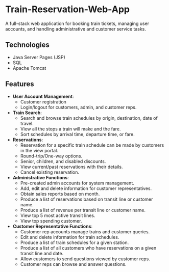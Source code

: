 # Train-Reservation-Web-App

A full-stack web application for booking train tickets, managing user accounts, and handling administrative and customer service tasks.

## Technologies
- Java Server Pages (JSP)
- SQL
- Apache Tomcat

## Features

- **User Account Management**:
  - Customer registration
  - Login/logout for customers, admin, and customer reps.
- **Train Search**:
  - Search and browse train schedules by origin, destination, date of travel.
  - View all the stops a train will make and the fare.
  - Sort schedules by arrival time, departure time, or fare.
- **Reservations**:
  - Reservation for a specific train schedule can be made by customers in the view portal.
  - Round-trip/One-way options.
  - Senior, children, and disabled discounts.
  - View current/past reservations with their details.
  - Cancel existing reservation.
- **Administrative Functions**:
  - Pre-created admin accounts for system management.
  - Add, edit and delete information for customer representatives.
  - Obtain sales reports based on month.
  - Produce a list of reservations based on transit line or customer name.
  - Produce a list of revenue per transit line or customer name.
  - View top 5 most active transit lines.
  - View top spending customer.
- **Customer Representative Functions**:
  - Customer rep accounts manage trains and customer queries.
  - Edit and delete information for train schedules.
  - Produce a list of train schedules for a given station.
  - Produce a list of all customers who have reservations on a given transit line and date.
  - Allow customers to send questions viewed by customer reps.
  - Customer reps can browse and answer questions.
